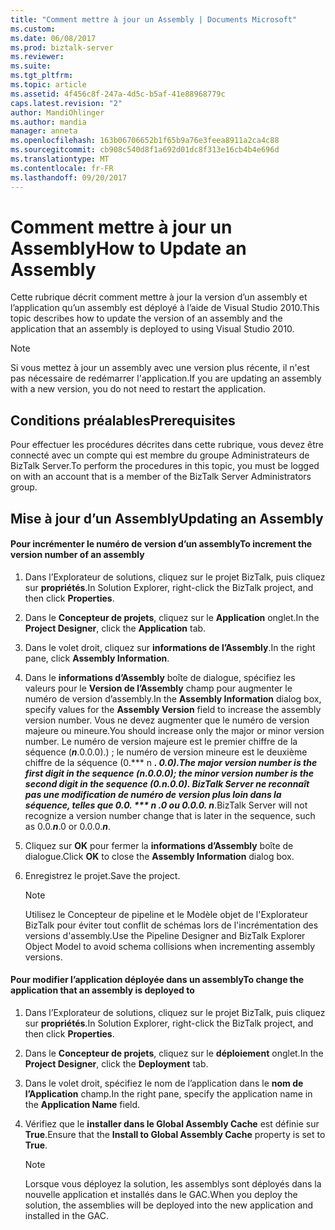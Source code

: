 ```yaml
---
title: "Comment mettre à jour un Assembly | Documents Microsoft"
ms.custom: 
ms.date: 06/08/2017
ms.prod: biztalk-server
ms.reviewer: 
ms.suite: 
ms.tgt_pltfrm: 
ms.topic: article
ms.assetid: 4f456c8f-247a-4d5c-b5af-41e88968779c
caps.latest.revision: "2"
author: MandiOhlinger
ms.author: mandia
manager: anneta
ms.openlocfilehash: 163b06706652b1f65b9a76e3feea8911a2ca4c88
ms.sourcegitcommit: cb908c540d8f1a692d01dc8f313e16cb4b4e696d
ms.translationtype: MT
ms.contentlocale: fr-FR
ms.lasthandoff: 09/20/2017
---
```

# <a name="how-to-update-an-assembly"></a><span data-ttu-id="2bf5b-102">Comment mettre à jour un Assembly</span><span class="sxs-lookup"><span data-stu-id="2bf5b-102">How to Update an Assembly</span></span>
<span data-ttu-id="2bf5b-103">Cette rubrique décrit comment mettre à jour la version d’un assembly et l’application qu’un assembly est déployé à l’aide de Visual Studio 2010.</span><span class="sxs-lookup"><span data-stu-id="2bf5b-103">This topic describes how to update the version of an assembly and the application that an assembly is deployed to using Visual Studio 2010.</span></span>  
  
> [!NOTE]  
>  <span data-ttu-id="2bf5b-104">Si vous mettez à jour un assembly avec une version plus récente, il n'est pas nécessaire de redémarrer l'application.</span><span class="sxs-lookup"><span data-stu-id="2bf5b-104">If you are updating an assembly with a new version, you do not need to restart the application.</span></span>  
  
## <a name="prerequisites"></a><span data-ttu-id="2bf5b-105">Conditions préalables</span><span class="sxs-lookup"><span data-stu-id="2bf5b-105">Prerequisites</span></span>  
 <span data-ttu-id="2bf5b-106">Pour effectuer les procédures décrites dans cette rubrique, vous devez être connecté avec un compte qui est membre du groupe Administrateurs de BizTalk Server.</span><span class="sxs-lookup"><span data-stu-id="2bf5b-106">To perform the procedures in this topic, you must be logged on with an account that is a member of the BizTalk Server Administrators group.</span></span>  
  
## <a name="updating-an-assembly"></a><span data-ttu-id="2bf5b-107">Mise à jour d’un Assembly</span><span class="sxs-lookup"><span data-stu-id="2bf5b-107">Updating an Assembly</span></span>  
  
#### <a name="to-increment-the-version-number-of-an-assembly"></a><span data-ttu-id="2bf5b-108">Pour incrémenter le numéro de version d’un assembly</span><span class="sxs-lookup"><span data-stu-id="2bf5b-108">To increment the version number of an assembly</span></span>  
  
1.  <span data-ttu-id="2bf5b-109">Dans l’Explorateur de solutions, cliquez sur le projet BizTalk, puis cliquez sur **propriétés**.</span><span class="sxs-lookup"><span data-stu-id="2bf5b-109">In Solution Explorer, right-click the BizTalk project, and then click **Properties**.</span></span>  
  
2.  <span data-ttu-id="2bf5b-110">Dans le **Concepteur de projets**, cliquez sur le **Application** onglet.</span><span class="sxs-lookup"><span data-stu-id="2bf5b-110">In the **Project Designer**, click the **Application** tab.</span></span>  
  
3.  <span data-ttu-id="2bf5b-111">Dans le volet droit, cliquez sur **informations de l’Assembly**.</span><span class="sxs-lookup"><span data-stu-id="2bf5b-111">In the right pane, click **Assembly Information**.</span></span>  
  
4.  <span data-ttu-id="2bf5b-112">Dans le **informations d’Assembly** boîte de dialogue, spécifiez les valeurs pour le **Version de l’Assembly** champ pour augmenter le numéro de version d’assembly.</span><span class="sxs-lookup"><span data-stu-id="2bf5b-112">In the **Assembly Information** dialog box, specify values for the **Assembly Version** field to increase the assembly version number.</span></span> <span data-ttu-id="2bf5b-113">Vous ne devez augmenter que le numéro de version majeure ou mineure.</span><span class="sxs-lookup"><span data-stu-id="2bf5b-113">You should increase only the major or minor version number.</span></span> <span data-ttu-id="2bf5b-114">Le numéro de version majeure est le premier chiffre de la séquence (***n***.0.0.0).) ; le numéro de version mineure est le deuxième chiffre de la séquence (0.*** n ***. 0.0).</span><span class="sxs-lookup"><span data-stu-id="2bf5b-114">The major version number is the first digit in the sequence (***n***.0.0.0); the minor version number is the second digit in the sequence (0.***n***.0.0).</span></span> <span data-ttu-id="2bf5b-115">BizTalk Server ne reconnaît pas une modification de numéro de version plus loin dans la séquence, telles que 0.0. *** n ***.0 ou 0.0.0.*** n***.</span><span class="sxs-lookup"><span data-stu-id="2bf5b-115">BizTalk Server will not recognize a version number change that is later in the sequence, such as 0.0.***n***.0 or 0.0.0.***n***.</span></span>  
  
5.  <span data-ttu-id="2bf5b-116">Cliquez sur **OK** pour fermer la **informations d’Assembly** boîte de dialogue.</span><span class="sxs-lookup"><span data-stu-id="2bf5b-116">Click **OK** to close the **Assembly Information** dialog box.</span></span>  
  
6.  <span data-ttu-id="2bf5b-117">Enregistrez le projet.</span><span class="sxs-lookup"><span data-stu-id="2bf5b-117">Save the project.</span></span>  
  
    > [!NOTE]  
    >  <span data-ttu-id="2bf5b-118">Utilisez le Concepteur de pipeline et le Modèle objet de l'Explorateur BizTalk pour éviter tout conflit de schémas lors de l'incrémentation des versions d'assembly.</span><span class="sxs-lookup"><span data-stu-id="2bf5b-118">Use the Pipeline Designer and BizTalk Explorer Object Model to avoid schema collisions when incrementing assembly versions.</span></span>  
  
#### <a name="to-change-the-application-that-an-assembly-is-deployed-to"></a><span data-ttu-id="2bf5b-119">Pour modifier l’application déployée dans un assembly</span><span class="sxs-lookup"><span data-stu-id="2bf5b-119">To change the application that an assembly is deployed to</span></span>  
  
1.  <span data-ttu-id="2bf5b-120">Dans l’Explorateur de solutions, cliquez sur le projet BizTalk, puis cliquez sur **propriétés**.</span><span class="sxs-lookup"><span data-stu-id="2bf5b-120">In Solution Explorer, right-click the BizTalk project, and then click **Properties**.</span></span>  
  
2.  <span data-ttu-id="2bf5b-121">Dans le **Concepteur de projets**, cliquez sur le **déploiement** onglet.</span><span class="sxs-lookup"><span data-stu-id="2bf5b-121">In the **Project Designer**, click the **Deployment** tab.</span></span>  
  
3.  <span data-ttu-id="2bf5b-122">Dans le volet droit, spécifiez le nom de l’application dans le **nom de l’Application** champ.</span><span class="sxs-lookup"><span data-stu-id="2bf5b-122">In the right pane, specify the application name in the **Application Name** field.</span></span>  
  
4.  <span data-ttu-id="2bf5b-123">Vérifiez que le **installer dans le Global Assembly Cache** est définie sur **True**.</span><span class="sxs-lookup"><span data-stu-id="2bf5b-123">Ensure that the **Install to Global Assembly Cache** property is set to **True**.</span></span>  
  
    > [!NOTE]  
    >  <span data-ttu-id="2bf5b-124">Lorsque vous déployez la solution, les assemblys sont déployés dans la nouvelle application et installés dans le GAC.</span><span class="sxs-lookup"><span data-stu-id="2bf5b-124">When you deploy the solution, the assemblies will be deployed into the new application and installed in the GAC.</span></span>